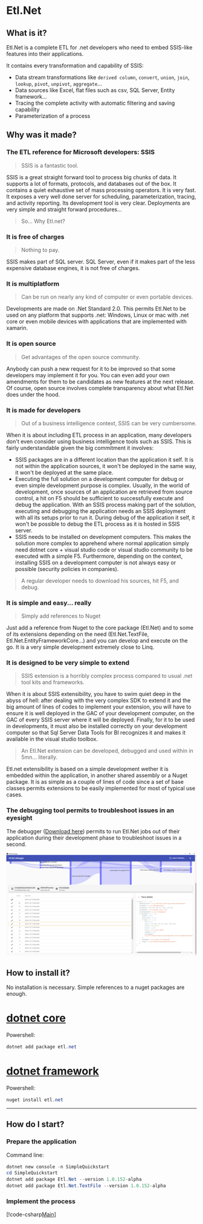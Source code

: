 # Etl.Net

## What is it?

Etl.Net is a complete ETL for .net developers who need to embed SSIS-like features into their applications.

It contains every transformation and capability of SSIS:

- Data stream transformations like `derived column`, `convert`, `union`, `join`, `lookup`, `pivot`, `unpivot`, `aggregate`...
- Data sources like Excel, flat files such as csv, SQL Server, Entity framework...
- Tracing the complete activity with automatic filtering and saving capability
- Parameterization of a process

## Why was it made?

### The ETL reference for Microsoft developers: SSIS

> SSIS is a fantastic tool.

SSIS is a great straight forward tool to process big chunks of data. It supports a lot of formats, protocols, and databases out of the box. It contains a quiet exhaustive set of mass processing operators. It is very fast. It exposes a very well done server for scheduling, parameterization, tracing, and activity reporting. Its development tool is very clear. Deployments are very simple and straight forward procedures...

> So... Why Etl.net?

### It is free of charges

> Nothing to pay.

SSIS makes part of SQL server. SQL Server, even if it makes part of the less expensive database engines, it is not free of charges.

### It is multiplatform

> Can be run on nearly any kind of computer or even portable devices.

Developments are made on .Net Standard 2.0. This permits Etl.Net to be used on any platform that supports .net: Windows, Linux or mac with .net core or even mobile devices with applications that are implemented with xamarin.

### It is open source

> Get advantages of the open source community.

Anybody can push a new request for it to be improved so that some developers may implement it for you. You can even add your own amendments for them to be candidates as new features at the next release. Of course, open source involves complete transparency about what Etl.Net does under the hood.

### It is made for developers

> Out of a business intelligence context, SSIS can be very cumbersome.

When it is about including ETL process in an application, many developers don't even consider using business intelligence tools such as SSIS. This is fairly understandable given the big commitment it involves:

- SSIS packages are in a different location than the application it self. It is not within the application sources, it won't be deployed in the same way, it won't be deployed at the same place.
- Executing the full solution on a development computer for debug or even simple development purpose is complex. Usually, in the world of development, once sources of an application are retrieved from source control, a hit on F5 should be sufficient to successfully execute and debug the application. With an SSIS process making part of the solution, executing and debugging the application needs an SSIS deployment with all its setups prior to run it. During debug of the application it self, it won't be possible to debug the ETL process as it is hosted in SSIS server.
- SSIS needs to be installed on development computers. This makes the solution more complex to apprehend where normal application simply need dotnet core + visual studio code or visual studio community to be executed with a simple F5. Furthermore, depending on the context, installing SSIS on a development computer is not always easy or possible (security policies in companies).

> A regular developer needs to download his sources, hit F5, and debug.

### It is simple and easy... really

> Simply add references to Nuget

Just add a reference from Nuget to the core package (Etl.Net) and to some of its extensions depending on the need (Etl.Net.TextFile, Etl.Net.EntityFrameworkCore...) and you can develop and execute on the go. It is a very simple development extremely close to Linq.

### It is designed to be very simple to extend

> SSIS extension is a horribly complex process compared to usual .net tool kits and frameworks.

When it is about SSIS extensibility, you have to swim quiet deep in the abyss of hell: after dealing with the very complex SDK to extend it and the big amount of lines of codes to implement your extension, you will have to ensure it is well deployed in the GAC of your development computer, on the GAC of every SSIS server where it will be deployed. Finally, for it to be used in developments, it must also be installed correctly on your development computer so that Sql Server Data Tools for BI recognizes it and makes it available in the visual studio toolbox.

> An Etl.Net extension can be developed, debugged and used within in 5mn... literally.

Etl.net extensibility is based on a simple development wether it is embedded within the application, in another shared assembly or a Nuget package. It is as simple as a couple of lines of code since a set of base classes permits extensions to be easily implemented for most of typical use cases.

### The debugging tool permits to troubleshoot issues in an eyesight

The debugger ([Download here](https://github.com/paillave/Etl.Net-Debugger/releases)) permits to run Etl.Net jobs out of their application during their development phase to troubleshoot issues in a second.

![Debugger](debugger/README/Capture8.PNG "Debugger")

## How to install it?

No installation is necessary. Simple references to a nuget packages are enough.

# [dotnet core](#tab/dotnetcore)

Powershell:

```powershell
dotnet add package etl.net
```

# [dotnet framework](#tab/dotnetframework)

Powershell:

```powershell
nuget install etl.net
```

***

## How do I start?

### Prepare the application

Command line:

```powershell
dotnet new console -n SimpleQuickstart
cd SimpleQuickstart
dotnet add package Etl.Net --version 1.0.152-alpha
dotnet add package Etl.Net.TextFile --version 1.0.152-alpha
```

### Implement the process

[!code-csharp[Main](../src/Samples/SimpleQuickstart/Program.cs)]
